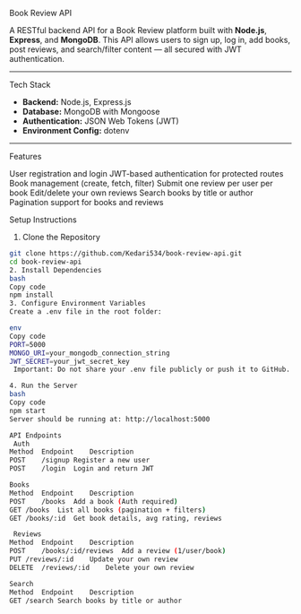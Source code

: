  Book Review API

A RESTful backend API for a Book Review platform built with **Node.js**, **Express**, and **MongoDB**. This API allows users to sign up, log in, add books, post reviews, and search/filter content — all secured with JWT authentication.

---

Tech Stack

- **Backend:** Node.js, Express.js
- **Database:** MongoDB with Mongoose
- **Authentication:** JSON Web Tokens (JWT)
- **Environment Config:** dotenv

---

Features

 User registration and login
 JWT-based authentication for protected routes
 Book management (create, fetch, filter)
 Submit one review per user per book
 Edit/delete your own reviews
 Search books by title or author
  Pagination support for books and reviews



Setup Instructions

 1. Clone the Repository

```bash
git clone https://github.com/Kedari534/book-review-api.git
cd book-review-api
2. Install Dependencies
bash
Copy code
npm install
3. Configure Environment Variables
Create a .env file in the root folder:

env
Copy code
PORT=5000
MONGO_URI=your_mongodb_connection_string
JWT_SECRET=your_jwt_secret_key
 Important: Do not share your .env file publicly or push it to GitHub.

4. Run the Server
bash
Copy code
npm start
Server should be running at: http://localhost:5000

API Endpoints
 Auth
Method	Endpoint	Description
POST	/signup	Register a new user
POST	/login	Login and return JWT

Books
Method	Endpoint	Description
POST	/books	Add a book (Auth required)
GET	/books	List all books (pagination + filters)
GET	/books/:id	Get book details, avg rating, reviews

 Reviews
Method	Endpoint	Description
POST	/books/:id/reviews	Add a review (1/user/book)
PUT	/reviews/:id	Update your own review
DELETE	/reviews/:id	Delete your own review

Search
Method	Endpoint	Description
GET	/search	Search books by title or author

